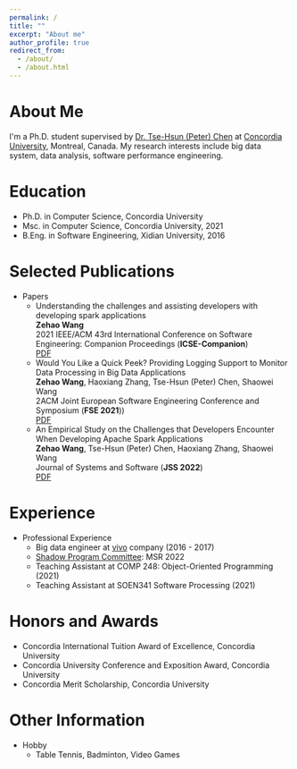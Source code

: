 ```yaml
---
permalink: /
title: ""
excerpt: "About me"
author_profile: true
redirect_from: 
  - /about/
  - /about.html
---
```


About Me
======
I'm a Ph.D. student supervised by [Dr. Tse-Hsun (Peter) Chen](https://petertsehsun.github.io/) at [Concordia University](https://www.concordia.ca/), Montreal, Canada. My research interests include big data system, data analysis, software performance engineering.

Education
======
* Ph.D. in Computer Science, Concordia University
* Msc. in Computer Science, Concordia University, 2021
* B.Eng. in Software Engineering, Xidian University, 2016

 
Selected Publications
======
* Papers
  * Understanding the challenges and assisting developers with developing spark applications\
  **Zehao Wang** \
  2021 IEEE/ACM 43rd International Conference on Software Engineering: Companion Proceedings (**ICSE-Companion**)\
  [PDF](http://zehaowang00.github.io/files/ICSE2021_SRC.pdf)
  * Would You Like a Quick Peek? Providing Logging Support to Monitor Data Processing in Big Data Applications\
  **Zehao Wang**, Haoxiang Zhang, Tse-Hsun (Peter) Chen, Shaowei Wang \
  2ACM Joint European Software Engineering Conference and Symposium (**FSE 2021**))\
  [PDF](http://zehaowang00.github.io/files/fse2021_dplog.pdf)  
  * An Empirical Study on the Challenges that Developers Encounter When Developing Apache Spark Applications\
  **Zehao Wang**, Tse-Hsun (Peter) Chen, Haoxiang Zhang, Shaowei Wang\
  Journal of Systems and Software (**JSS 2022**)\
  [PDF](https://www.sciencedirect.com/science/article/pii/S0164121222001674) 




  
Experience
======
* Professional Experience
  * Big data engineer at [vivo](http://www.vivo.com/en/) company (2016 - 2017)
  * [Shadow Program Committee](https://conf.researchr.org/track/msr-2022/msr-2022-shadow-pc?): MSR 2022
  * Teaching Assistant at COMP 248: Object-Oriented Programming (2021)
  * Teaching Assistant at SOEN341 Software Processing (2021)
  

Honors and Awards
======
* Concordia International Tuition Award of Excellence, Concordia University
* Concordia University Conference and Exposition Award, Concordia University
* Concordia Merit Scholarship, Concordia University

Other Information
======
* Hobby
  * Table Tennis, Badminton, Video Games